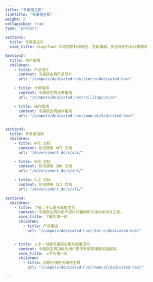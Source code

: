 ```yaml
---
title: "专属宿主机"
linkTitle: "专属宿主机"
weight: 2
collapsible: true
type: "product"

section1:
  title: 专属宿主机
  vice_title: QingCloud 为您提供秒级响应、性能卓越、安全稳定的云计算服务

Section2:
  title: 用户指南
  children:
    - title: 产品简介
      content: 专属宿主机产品简介
      url: "/compute/dedicated-host/intro/dedicated-host"

    - title: 计费指南
      content: 专属宿主机计费指南
      url: "/compute/dedicated-host/billing/price"

    - title: 操作指南
      content: 专属宿主机操作指南
      url: "/compute/dedicated-host/manual/dedicated-host"

    
section3:
  title: 开发者指南
  children:
    - title: API 文档
      content: 如何使用 API 文档
      url: "/development_docs/api/"

    - title: SDK 文档
      content: 如何使用 SDK 文档
      url: "/development_docs/sdk/"

    - title: CLI 文档
      content: 如何使用 CLI 文档
      url: "/development_docs/cli/"

section4:
  children:
    - title: 了解：什么是专属宿主机
      content: 专属宿主机为用户提供开箱即用的操作系统与工具。
      vice_title: 了解的第一步
      children:
        - title: 产品概述
          url: "/compute/dedicated-host/intro/dedicated-host"


    - title: 上手：创建专属宿主机与部署应用
      content: 专属宿主机功能为用户提供专属物理服务器服务。
      vice_title: 上手的第一步
      children: 
        - title: 创建与使用专属宿主机
          url: "/compute/dedicated-host/manual/dedicated-host"

---
```



<!-- type: "product" 这个参数表明这是一个产品index页面 -->
<!-- section1 为产品index页面 主标题 副标题 video  video_img为视频图片  -->
<!-- section2 为产品index页面 第一个大块的用户文档配置  -->
<!-- section3 为产品index页面 第二个大块的开发者文档配置  -->
<!-- section4 为产品index页面 第三个大块的学习路径配置  -->